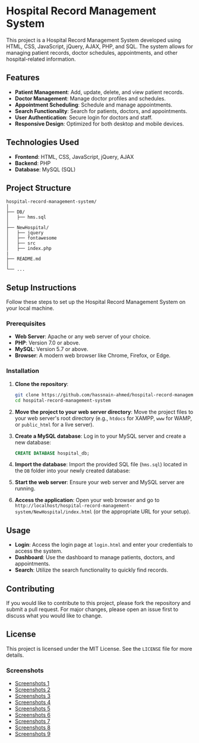 # Hospital Record Management System

This project is a Hospital Record Management System developed using HTML, CSS, JavaScript, jQuery, AJAX, PHP, and SQL. The system allows for managing patient records, doctor schedules, appointments, and other hospital-related information. 

## Features

- **Patient Management**: Add, update, delete, and view patient records.
- **Doctor Management**: Manage doctor profiles and schedules.
- **Appointment Scheduling**: Schedule and manage appointments.
- **Search Functionality**: Search for patients, doctors, and appointments.
- **User Authentication**: Secure login for doctors and staff.
- **Responsive Design**: Optimized for both desktop and mobile devices.

## Technologies Used

- **Frontend**: HTML, CSS, JavaScript, jQuery, AJAX
- **Backend**: PHP
- **Database**: MySQL (SQL)

## Project Structure

```
hospital-record-management-system/
│
├── DB/
│   ├── hms.sql
│
├── NewHospital/
│   ├── jquery
│   ├── fontawesome
│   ├── src
│   ├── index.php
|
├── README.md
│
└── ...
```

## Setup Instructions

Follow these steps to set up the Hospital Record Management System on your local machine.

### Prerequisites

- **Web Server**: Apache or any web server of your choice.
- **PHP**: Version 7.0 or above.
- **MySQL**: Version 5.7 or above.
- **Browser**: A modern web browser like Chrome, Firefox, or Edge.

### Installation

1. **Clone the repository**:
   ```bash
   git clone https://github.com/hassnain-ahmed/hospital-record-management-system.git
   cd hospital-record-management-system
   ```

2. **Move the project to your web server directory**:
   Move the project files to your web server's root directory (e.g., `htdocs` for XAMPP, `www` for WAMP, or `public_html` for a live server).

3. **Create a MySQL database**:
   Log in to your MySQL server and create a new database:
   ```sql
   CREATE DATABASE hospital_db;
   ```

4. **Import the database**:
   Import the provided SQL file (`hms.sql`) located in the `DB` folder into your newly created database:

5. **Start the web server**:
   Ensure your web server and MySQL server are running.

6. **Access the application**:
   Open your web browser and go to `http://localhost/hospital-record-management-system/NewHospital/index.html` (or the appropriate URL for your setup).

## Usage

- **Login**: Access the login page at `login.html` and enter your credentials to access the system.
- **Dashboard**: Use the dashboard to manage patients, doctors, and appointments.
- **Search**: Utilize the search functionality to quickly find records.

## Contributing

If you would like to contribute to this project, please fork the repository and submit a pull request. For major changes, please open an issue first to discuss what you would like to change.

## License

This project is licensed under the MIT License. See the `LICENSE` file for more details.

### Screenshots
- [Screenshots 1]("https://i.imgur.com/KiItBrb.png")
- [Screenshots 2](https://i.imgur.com/KVQEcH1.png)
- [Screenshots 3](https://i.imgur.com/qIMBgTj.png)
- [Screenshots 4](https://i.imgur.com/iRsoYNA.png)
- [Screenshots 5](https://i.imgur.com/GyWa3oh.png)
- [Screenshots 6](https://i.imgur.com/cB2GsHa.png)
- [Screenshots 7](https://i.imgur.com/bR3lxmj.png)
- [Screenshots 8](https://i.imgur.com/ys9uPW7.png)
- [Screenshots 9](https://i.imgur.com/fa5veQq.png)

